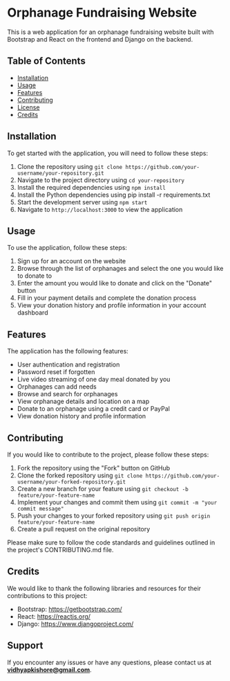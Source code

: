 # Orphanage Fundraising Website

This is a web application for an orphanage fundraising website built with Bootstrap and React on the frontend and Django on the backend.

## Table of Contents

- [Installation](#installation)
- [Usage](#usage)
- [Features](#features)
- [Contributing](#contributing)
- [License](#license)
- [Credits](#credits)

## Installation

To get started with the application, you will need to follow these steps:

1. Clone the repository using `git clone https://github.com/your-username/your-repository.git`
2. Navigate to the project directory using `cd your-repository`
3. Install the required dependencies using `npm install`
4. Install the Python dependencies using pip install -r requirements.txt
5. Start the development server using `npm start`
6. Navigate to `http://localhost:3000` to view the application

## Usage

To use the application, follow these steps:

1. Sign up for an account on the website
2. Browse through the list of orphanages and select the one you would like to donate to
3. Enter the amount you would like to donate and click on the "Donate" button
4. Fill in your payment details and complete the donation process
5. View your donation history and profile information in your account dashboard

## Features

The application has the following features:

- User authentication and registration
- Password reset if forgotten
- Live video streaming of one day meal donated by you
- Orphanages can add needs 
- Browse and search for orphanages
- View orphanage details and location on a map
- Donate to an orphanage using a credit card or PayPal
- View donation history and profile information

## Contributing

If you would like to contribute to the project, please follow these steps:

1. Fork the repository using the "Fork" button on GitHub
2. Clone the forked repository using `git clone https://github.com/your-username/your-forked-repository.git`
3. Create a new branch for your feature using `git checkout -b feature/your-feature-name`
4. Implement your changes and commit them using `git commit -m "your commit message"`
5. Push your changes to your forked repository using `git push origin feature/your-feature-name`
6. Create a pull request on the original repository

Please make sure to follow the code standards and guidelines outlined in the project's CONTRIBUTING.md file.


## Credits

We would like to thank the following libraries and resources for their contributions to this project:

- Bootstrap: https://getbootstrap.com/
- React: https://reactjs.org/
- Django: https://www.djangoproject.com/

## Support

If you encounter any issues or have any questions, please contact us at **vidhyapkishore@gmail.com**.
